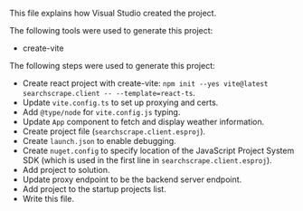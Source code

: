This file explains how Visual Studio created the project.

The following tools were used to generate this project:
- create-vite

The following steps were used to generate this project:
- Create react project with create-vite: `npm init --yes vite@latest searchscrape.client -- --template=react-ts`.
- Update `vite.config.ts` to set up proxying and certs.
- Add `@type/node` for `vite.config.js` typing.
- Update `App` component to fetch and display weather information.
- Create project file (`searchscrape.client.esproj`).
- Create `launch.json` to enable debugging.
- Create `nuget.config` to specify location of the JavaScript Project System SDK (which is used in the first line in `searchscrape.client.esproj`).
- Add project to solution.
- Update proxy endpoint to be the backend server endpoint.
- Add project to the startup projects list.
- Write this file.
